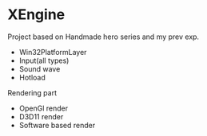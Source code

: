 # XEngine
Project based on Handmade hero series and my prev exp.  
- Win32PlatformLayer
- Input(all types)
- Sound wave
- Hotload

Rendering part
- OpenGl render
- D3D11 render
- Software based render
